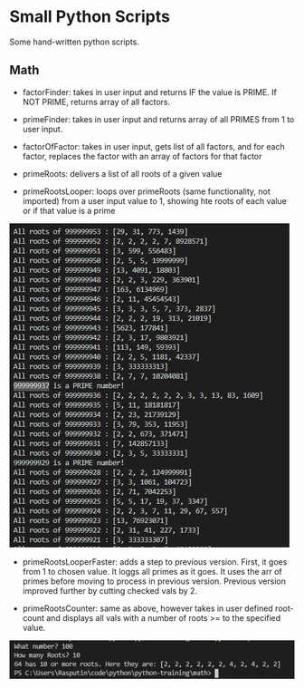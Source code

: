 # Small Python Scripts

Some hand-written python scripts.

## Math

* factorFinder: takes in user input and returns IF the value is PRIME. If NOT PRIME, returns array of all factors.

* primeFinder: takes in user input and returns array of all PRIMES from 1 to user input.

* factorOfFactor: takes in user input, gets list of all factors, and for each factor, replaces the factor with an array of factors for that factor

* primeRoots: delivers a list of all roots of a given value

* primeRootsLooper: loops over primeRoots (same functionality, not imported) from a user input value to 1, showing hte roots of each value or if that value is a prime

![Prime Looper](./assets/prime-looper-example.PNG)

* primeRootsLooperFaster: adds a step to previous version. First, it goes from 1 to chosen value. It loggs all primes as it goes. It uses the arr of primes before moving to process in previous version. Previous version improved further by cutting checked vals by 2.

* primeRootsCounter: same as above, however takes in user defined root-count and displays all vals with a number of roots >= to the specified value.

![Root Counter](./assets/prime-root-counter.PNG)